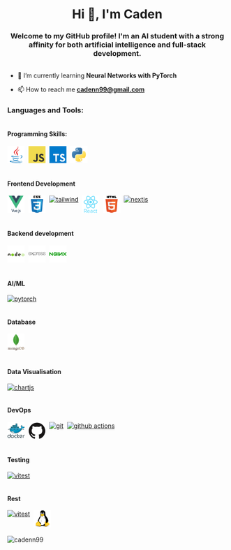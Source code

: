 <h1 align="center">Hi 👋, I'm Caden</h1>
<h3 align="center">Welcome to my GitHub profile! I'm an AI student with a strong affinity for both artificial intelligence and full-stack development.</h3>

<p align="left" style="margin: 2rem; 0;">

- 🌱 I’m currently learning **Neural Networks with PyTorch**

- 📫 How to reach me **cadenn99@gmail.com**
</p>

<h3 align="left" style="font-weight: bold">Languages and Tools:</h3>
<div style="display: flex; gap: 1rem; flex-direction: column;">
<div>
    <h4>Programming Skills:</h4>
    <div style="display: flex; gap: 0.5rem; flex-wrap: wrap">
        <a href="https://www.java.com" target="_blank" rel="noreferrer"> <img src="https://raw.githubusercontent.com/devicons/devicon/master/icons/java/java-original.svg" alt="java" width="40" height="40"/> </a>
        <a href="https://developer.mozilla.org/en-US/docs/Web/JavaScript" target="_blank" rel="noreferrer"> <img src="https://raw.githubusercontent.com/devicons/devicon/master/icons/javascript/javascript-original.svg" alt="javascript" width="40" height="40"/> </a>
        <a href="https://www.typescriptlang.org/" target="_blank" rel="noreferrer"> <img src="https://raw.githubusercontent.com/devicons/devicon/master/icons/typescript/typescript-original.svg" alt="typescript" width="40" height="40"/> </a>
        <a href="https://www.python.org" target="_blank" rel="noreferrer"> <img src="https://raw.githubusercontent.com/devicons/devicon/master/icons/python/python-original.svg" alt="python" width="40" height="40"/> </a>
    </div>
</div>

<div>
    <h4 >Frontend Development</h4>
    <div style="display: flex; gap: 0.5rem; flex-wrap: wrap">
        <a href="https://vuejs.org/" target="_blank" rel="noreferrer"> <img src="https://raw.githubusercontent.com/devicons/devicon/master/icons/vuejs/vuejs-original-wordmark.svg" alt="vuejs" width="40" height="40"/> </a>
        <a href="https://www.w3schools.com/css/" target="_blank" rel="noreferrer"> <img src="https://raw.githubusercontent.com/devicons/devicon/master/icons/css3/css3-original-wordmark.svg" alt="css3" width="40" height="40"/> </a> 
        <a href="https://tailwindcss.com/" target="_blank" rel="noreferrer"> <img src="https://www.vectorlogo.zone/logos/tailwindcss/tailwindcss-icon.svg" alt="tailwind" width="40" height="40"/> </a>
        <a href="https://reactjs.org/" target="_blank" rel="noreferrer"> <img src="https://raw.githubusercontent.com/devicons/devicon/master/icons/react/react-original-wordmark.svg" alt="react" width="40" height="40"/> </a>
        <a href="https://www.w3.org/html/" target="_blank" rel="noreferrer"> <img src="https://raw.githubusercontent.com/devicons/devicon/master/icons/html5/html5-original-wordmark.svg" alt="html5" width="40" height="40"/> </a>
        <a href="https://nextjs.org/" target="_blank" rel="noreferrer"> <img src="https://cdn.worldvectorlogo.com/logos/nextjs-2.svg" alt="nextjs" width="40" height="40"/> </a> </a>
    </div> 
</div>

<div>
    <h4 >Backend development</h4>
    <div style="display: flex; gap: 0.5rem; flex-wrap: wrap">
        <a href="https://nodejs.org" target="_blank" rel="noreferrer"> <img src="https://raw.githubusercontent.com/devicons/devicon/master/icons/nodejs/nodejs-original-wordmark.svg" alt="nodejs" width="40" height="40"/> </a>
        <a href="https://expressjs.com" target="_blank" rel="noreferrer"> <img src="https://raw.githubusercontent.com/devicons/devicon/master/icons/express/express-original-wordmark.svg" alt="express" width="40" height="40"/> </a>
        <a href="https://www.nginx.com" target="_blank" rel="noreferrer"> <img src="https://raw.githubusercontent.com/devicons/devicon/master/icons/nginx/nginx-original.svg" alt="nginx" width="40" height="40"/> </a>
    </div> 
</div>
<div>
    <h4 >AI/ML</h4>
    <div style="display: flex; gap: 0.5rem; flex-wrap: wrap">
        <a href="https://pytorch.org/" target="_blank" rel="noreferrer"> <img src="https://www.vectorlogo.zone/logos/pytorch/pytorch-icon.svg" alt="pytorch" width="40" height="40"/></a>
    </div> 
</div>
<div>
    <h4>Database</h4>
    <div style="display: flex; gap: 0.5rem; flex-wrap: wrap">
        <a href="https://www.mongodb.com/" target="_blank" rel="noreferrer"> <img src="https://raw.githubusercontent.com/devicons/devicon/master/icons/mongodb/mongodb-original-wordmark.svg" alt="mongodb" width="40" height="40"/> </a>
    </div> 
</div>
<div>
    <h4>Data Visualisation</h4>
    <div style="display: flex; gap: 0.5rem; flex-wrap: wrap">
       <a href="https://www.chartjs.org" target="_blank" rel="noreferrer"> <img src="https://www.chartjs.org/media/logo-title.svg" alt="chartjs" width="40" height="40"/> </a>
    </div> 
</div>
<div>
    <h4>DevOps</h4>
    <div style="display: flex; gap: 0.5rem; flex-wrap: wrap">
       <a href="https://www.docker.com/" target="_blank" rel="noreferrer"> <img src="https://raw.githubusercontent.com/devicons/devicon/master/icons/docker/docker-original-wordmark.svg" alt="docker" width="40" height="40"/> </a>
       <a href="https://www.github.com/" target="_blank" rel="noreferrer"> <img src="https://raw.githubusercontent.com/devicons/devicon/1119b9f84c0290e0f0b38982099a2bd027a48bf1/icons/github/github-original.svg" alt="github" width="40" height="40"/> </a>
       <a href="https://git-scm.com/" target="_blank" rel="noreferrer"> <img src="https://www.vectorlogo.zone/logos/git-scm/git-scm-icon.svg" alt="git" width="40" height="40"/> </a>
       <a href="https://git-scm.com/" target="_blank" rel="noreferrer"> <img src="https://avatars.githubusercontent.com/u/54465427?v=4" alt="github actions" width="40" height="40"/> </a>
    </div> 
</div>
<div>
    <h4>Testing</h4>
    <div style="display: flex; gap: 0.5rem; flex-wrap: wrap">
       <a href="https://vitest.dev/" target="_blank" rel="noreferrer"> <img src="https://vitest.dev/logo-shadow.svg" alt="vitest" width="40" height="40"/> </a>
    </div> 
</div>
<div>
    <h4>Rest</h4>
    <div style="display: flex; gap: 0.5rem; flex-wrap: wrap">
       <a href="https://vitest.dev/" target="_blank" rel="noreferrer"> <img src="https://cdn.cdnlogo.com/logos/j/20/jwt.svg" alt="vitest" width="40" height="40"/> </a> <a href="https://www.linux.org/" target="_blank" rel="noreferrer"> <img src="https://raw.githubusercontent.com/devicons/devicon/master/icons/linux/linux-original.svg" alt="linux" width="40" height="40"/> </a> 
    </div> 
</div>
</div>

<p style="width: 100%"><img align="center" src="https://github-readme-streak-stats.herokuapp.com/?user=cadenn99&" alt="cadenn99"/></p>
